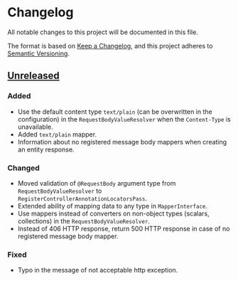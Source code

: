 # Changelog

All notable changes to this project will be documented in this file.

The format is based on [Keep a Changelog](https://keepachangelog.com/en/1.0.0/),
and this project adheres to [Semantic Versioning](https://semver.org/spec/v2.0.0.html).

## [Unreleased]

### Added
- Use the default content type `text/plain` (can be overwritten in the configuration) in the `RequestBodyValueResolver` when the `Content-Type` is unavailable.
- Added `text/plain` mapper.
- Information about no registered message body mappers when creating an entity response.

### Changed
- Moved validation of `@RequestBody` argument type from `RequestBodyValueResolver` to `RegisterControllerAnnotationLocatorsPass`.
- Extended ability of mapping data to any type in `MapperInterface`.
- Use mappers instead of converters on non-object types (scalars, collections) in the `RequestBodyValueResolver`.
- Instead of 406 HTTP response, return 500 HTTP response in case of no registered message body mapper.

### Fixed
- Typo in the message of not acceptable http exception.

[unreleased]: https://github.com/piku235/JungiFrameworkExtraBundle/compare/v1.0.0...HEAD
